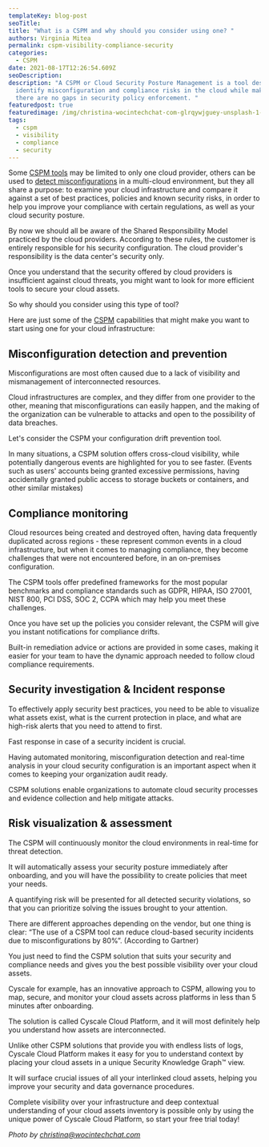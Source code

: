 ```yaml
---
templateKey: blog-post
seoTitle:
title: "What is a CSPM and why should you consider using one? "
authors: Virginia Mitea
permalink: cspm-visibility-compliance-security
categories: 
  - CSPM
date: 2021-08-17T12:26:54.609Z
seoDescription:
description: "A CSPM or Cloud Security Posture Management is a tool designed to
  identify misconfiguration and compliance risks in the cloud while making sure
  there are no gaps in security policy enforcement. "
featuredpost: true
featuredimage: /img/christina-wocintechchat-com-glrqywjguey-unsplash-1-.jpg
tags:
  - cspm
  - visibility
  - compliance
  - security
---
```

<!--StartFragment-->

Some [CSPM tools](https://cyscale.com/products/cloud-security-posture-management/) may be limited to only one cloud provider, others can be used to [detect misconfigurations](https://cyscale.com/use-cases/cloud-misconfigurations/) in a multi-cloud environment, but they all share a purpose: to examine your cloud infrastructure and compare it against a set of best practices, policies and known security risks, in order to help you improve your compliance with certain regulations, as well as your cloud security posture.  

By now we should all be aware of the Shared Responsibility Model practiced by the cloud providers. According to these rules, the customer is entirely responsible for his security configuration. The cloud provider's responsibility is the data center's security only.  

Once you understand that the security offered by cloud providers is insufficient against cloud threats, you might want to look for more efficient tools to secure your cloud assets.  

So why should you consider using this type of tool?   

Here are just some of the [CSPM](https://cyscale.com/blog/cloud-security-posture-management-cspm-guide/) capabilities that might make you want to start using one for your cloud infrastructure: 

## Misconfiguration detection and prevention

Misconfigurations are most often caused due to a lack of visibility and mismanagement of interconnected resources.  

Cloud infrastructures are complex, and they differ from one provider to the other, meaning that misconfigurations can easily happen, and the making of the organization can be vulnerable to attacks and open to the possibility of data breaches.  

Let's consider the CSPM your configuration drift prevention tool.  

In many situations, a CSPM solution offers cross-cloud visibility, while potentially dangerous events are highlighted for you to see faster. (Events such as users' accounts being granted excessive permissions, having accidentally granted public access to storage buckets or containers, and other similar mistakes)

## Compliance monitoring

Cloud resources being created and destroyed often, having data frequently duplicated across regions - these represent common events in a cloud infrastructure, but when it comes to managing compliance, they become challenges that were not encountered before, in an on-premises configuration. 

The CSPM tools offer predefined frameworks for the most popular benchmarks and compliance standards such as GDPR, HIPAA, ISO 27001, NIST 800, PCI DSS, SOC 2, CCPA which may help you meet these challenges.  

Once you have set up the policies you consider relevant, the CSPM will give you instant notifications for compliance drifts.  

Built-in remediation advice or actions are provided in some cases, making it easier for your team to have the dynamic approach needed to follow cloud compliance requirements. 

## Security investigation & Incident response

To effectively apply security best practices, you need to be able to visualize what assets exist, what is the current protection in place, and what are high-risk alerts that you need to attend to first.  

Fast response in case of a security incident is crucial.  

Having automated monitoring, misconfiguration detection and real-time analysis in your cloud security configuration is an important aspect when it comes to keeping your organization audit ready.  

CSPM solutions enable organizations to automate cloud security processes and evidence collection and help mitigate attacks. 

## Risk visualization & assessment

The CSPM will continuously monitor the cloud environments in real-time for threat detection.  

It will automatically assess your security posture immediately after onboarding, and you will have the possibility to create policies that meet your needs.  

A quantifying risk will be presented for all detected security violations, so that you can prioritize solving the issues brought to your attention.  

There are different approaches depending on the vendor, but one thing is clear: “The use of a CSPM tool can reduce cloud-based security incidents due to misconfigurations by 80%”. (According to Gartner)  

You just need to find the CSPM solution that suits your security and compliance needs and gives you the best possible visibility over your cloud assets.  

Cyscale for example, has an innovative approach to CSPM, allowing you to map, secure, and monitor your cloud assets across platforms in less than 5 minutes after onboarding.  

The solution is called Cyscale Cloud Platform, and it will most definitely help you understand how assets are interconnected.  

Unlike other CSPM solutions that provide you with endless lists of logs, Cyscale Cloud Platform makes it easy for you to understand context by placing your cloud assets in a unique Security Knowledge Graph™ view.  

It will surface crucial issues of all your interlinked cloud assets, helping you improve your security and data governance procedures.  

Complete visibility over your infrastructure and deep contextual understanding of your cloud assets inventory is possible only by using the unique power of Cyscale Cloud Platform, so start your free trial today!

<!--StartFragment-->

*Photo by [christina@wocintechchat.com](https://unsplash.com/@wocintechchat?utm_source=unsplash&utm_medium=referral&utm_content=creditCopyText)*

<!--EndFragment-->

<!--EndFragment-->